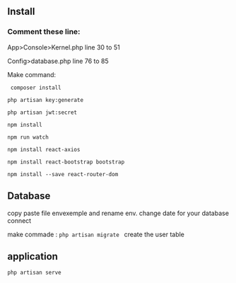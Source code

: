 ## Install 
### Comment these line:

App>Console>Kernel.php
 line 30 to 51 
 
Config>database.php
 line 76 to 85
 
 Make command: 
 
 ``` composer install```
 
 ``` php artisan key:generate ```
 
 ``` php artisan jwt:secret  ```
 
 ``` npm install  ```
 
 ``` npm run watch  ```
 
 ``` npm install react-axios  ```
 
 ``` npm install react-bootstrap bootstrap  ```
 
  ``` npm install --save react-router-dom  ```
 
 
## Database 
copy paste file envexemple and rename env. 
change date for your database connect

make commade :
 ``` php artisan migrate  ``` create the user table

## application

 ``` php artisan serve  ```
